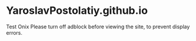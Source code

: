 # YaroslavPostolatiy.github.io
Test Onix 
Please turn off adblock before viewing the site, to prevent display errors.
